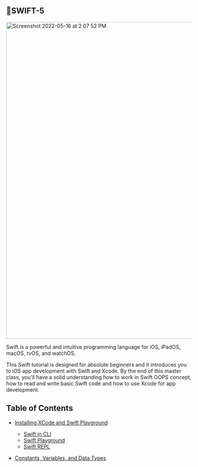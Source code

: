 ## 🍎SWIFT-5

<img width="858" alt="Screenshot 2022-05-16 at 2 07 52 PM" src="https://user-images.githubusercontent.com/77538183/168552889-1371660a-986c-4069-b905-2c4fb78e0c66.png">



Swift is a powerful and intuitive programming language for iOS, iPadOS, macOS, tvOS, and watchOS.

This Swift tutorial is designed for absolute beginners and it introduces you to iOS app development with Swift and Xcode. By the end of this master class, you'll have a solid understanding how to work in Swift OOPS concept, how to read and write basic Swift code and how to use Xcode for app development.


## Table of Contents

* [Installing XCode and Swift Playground](#lambda-scopes)
  * [Swift in CLI](# )
  * [Swift Playground](#accessing-local-variables)
  * [Swift REPL](#accessing-fields-and-static-variables)
 
* [Constants, Variables, and Data Types](#default-methods-for-interfaces)

